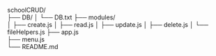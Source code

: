 schoolCRUD/           
├── DB/ 
│   └── DB.txt
├── modules/          
│   ├── create.js 
│   ├── read.js 
│   ├── update.js 
│   ├── delete.js
│   └── fileHelpers.js 
├── app.js  
├── menu.js  
└── README.md 
